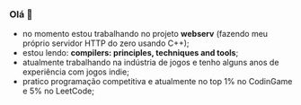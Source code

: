 ### Olá 👋

- no momento estou trabalhando no projeto **webserv** (fazendo meu próprio servidor HTTP do zero usando C++);
- estou lendo: **compilers: principles, techniques and tools**;
- atualmente trabalhando na indústria de jogos e tenho alguns anos de experiência com jogos indie;
- pratico programação competitiva e atualmente no top 1% no CodinGame e 5% no LeetCode;
